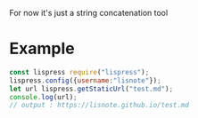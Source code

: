 For now it's just a string concatenation tool

# Example

```javascript
const lispress require("lispress");
lispress.config({username:"lisnote"});
let url lispress.getStaticUrl("test.md");
console.log(url);
// output : https://lisnote.github.io/test.md
```